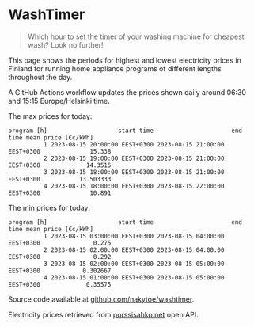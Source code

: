 
# WashTimer

> Which hour to set the timer of your washing machine for cheapest wash? Look no further!

This page shows the periods for highest and lowest electricity prices in Finland 
for running home appliance programs of different lengths throughout the day. 

A GitHub Actions workflow updates the prices shown daily around 06:30 and 15:15 Europe/Helsinki time.

The max prices for today:

	program [h]                    start time                      end time mean price [€c/kWh]
	          1 2023-08-15 20:00:00 EEST+0300 2023-08-15 21:00:00 EEST+0300              15.338
	          2 2023-08-15 19:00:00 EEST+0300 2023-08-15 21:00:00 EEST+0300             14.3515
	          3 2023-08-15 18:00:00 EEST+0300 2023-08-15 21:00:00 EEST+0300           13.503333
	          4 2023-08-15 18:00:00 EEST+0300 2023-08-15 22:00:00 EEST+0300              10.891

The min prices for today:

	program [h]                    start time                      end time mean price [€c/kWh]
	          1 2023-08-15 03:00:00 EEST+0300 2023-08-15 04:00:00 EEST+0300               0.275
	          2 2023-08-15 02:00:00 EEST+0300 2023-08-15 04:00:00 EEST+0300               0.292
	          3 2023-08-15 02:00:00 EEST+0300 2023-08-15 05:00:00 EEST+0300            0.302667
	          4 2023-08-15 01:00:00 EEST+0300 2023-08-15 05:00:00 EEST+0300             0.35575


Source code available at [github.com/nakytoe/washtimer](https://github.com/nakytoe/washtimer).

Electricity prices retrieved from [porssisahko.net](https://porssisahko.net/api) open API.
